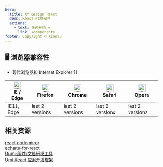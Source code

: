 ```yaml
---
hero:
  title: XY Design React
  desc: React PC端组件
  actions:
    - text: 快速开始 ⟶
      link: /components
footer: Copyright © XiaoYu
---
```


## 🖥 浏览器兼容性

- 现代浏览器和 Internet Explorer 11

| <img src="https://zengxiaotian.gitee.io/browser-logos/images/pic_ie.png" alt="IE / Edge" width="24px" height="24px" /><br>IE / Edge | <img src="https://zengxiaotian.gitee.io/browser-logos/images/pic_firefox.png" alt="Firefox" width="24px" height="24px" /><br>Firefox | <img src="https://zengxiaotian.gitee.io/browser-logos/images/pic_chrome.gif" alt="Chrome" width="24px" height="24px" /><br>Chrome | <img src="https://zengxiaotian.gitee.io/browser-logos/images/pic_safari.gif" alt="Safari" width="24px" height="24px" /><br>Safari | <img src="https://zengxiaotian.gitee.io/browser-logos/images/pic_opera.gif" alt="Opera" width="24px" height="24px" /><br>Opera |
| ----------------------------------------------------------------------------------------------------------------------------------- | ------------------------------------------------------------------------------------------------------------------------------------ | --------------------------------------------------------------------------------------------------------------------------------- | --------------------------------------------------------------------------------------------------------------------------------- | ------------------------------------------------------------------------------------------------------------------------------ |
| IE11, Edge                                                                                                                          | last 2 versions                                                                                                                      | last 2 versions                                                                                                                   | last 2 versions                                                                                                                   | last 2 versions                                                                                                                |

## 相关资源

[react-codemirror](https://github.com/JedWatson/react-codemirror) <br/>
[echarts-for-react](https://github.com/hustcc/echarts-for-react)<br/>
[Dumi-组件/文档研发工具](https://d.umijs.org/)<br/>
[Umi-React 应用开发框架](https://umijs.org/)<br/>
